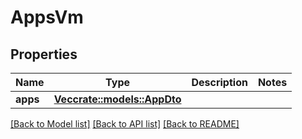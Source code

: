 # AppsVm

## Properties

Name | Type | Description | Notes
------------ | ------------- | ------------- | -------------
**apps** | [**Vec<crate::models::AppDto>**](AppDto.md) |  | 

[[Back to Model list]](../README.md#documentation-for-models) [[Back to API list]](../README.md#documentation-for-api-endpoints) [[Back to README]](../README.md)


